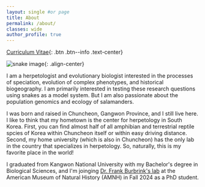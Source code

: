 ```yaml
---
layout: single #or page
title: About
permalink: /about/
classes: wide
author_profile: true
---
```

[Curriculum Vitae](/assets/files/Yucheol_Shin_CV_Aug_2024.pdf){: .btn .btn--info .text-center}


![snake image](/assets/images/elaphe_schrenckii_name.png){: .align-center}

I am a herpetologist and evolutionary biologist interested in the processes of speciation, evolution of complex phenotypes, and historical biogeography. I am primarily interested in testing these research questions using snakes as a model system. But I am also passionate about the population genomics and ecology of salamanders.

I was born and raised in Chuncheon, Gangwon Province, and I still live here. I like to think that my hometown is the center for herpetology in South Korea. First, you can find almost half of all amphibian and terrestrial reptile spcies of Korea within Chuncheon itself or within easy driving distance. Second, my home university (which is also in Chuncheon) has the only lab in the country that specializes in herpetology. So, naturally, this is my favorite place in the world!

I graduated from Kangwon National University with my Bachelor's degree in Biological Sciences, and I'm joinging [Dr. Frank Burbrink's lab](https://www.amnh.org/research/staff-directory/frank-t-burbrink) at the American Museum of Natural History (AMNH) in Fall 2024 as a PhD student.